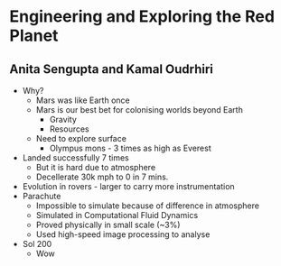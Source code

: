 # Engineering and Exploring the Red Planet
## Anita Sengupta and Kamal Oudrhiri

* Why?
  * Mars was like Earth once
  * Mars is our best bet for colonising worlds beyond Earth
    * Gravity
    * Resources
  * Need to explore surface
    * Olympus mons - 3 times as high as Everest
* Landed successfully 7 times
  * But it is hard due to atmosphere
  * Decellerate 30k mph to 0 in 7 mins.
* Evolution in rovers - larger to carry more instrumentation
* Parachute
  * Impossible to simulate because of difference in atmosphere
  * Simulated in Computational Fluid Dynamics
  * Proved physically in small scale (~3%)
  * Used high-speed image processing to analyse
* Sol 200
  * Wow
